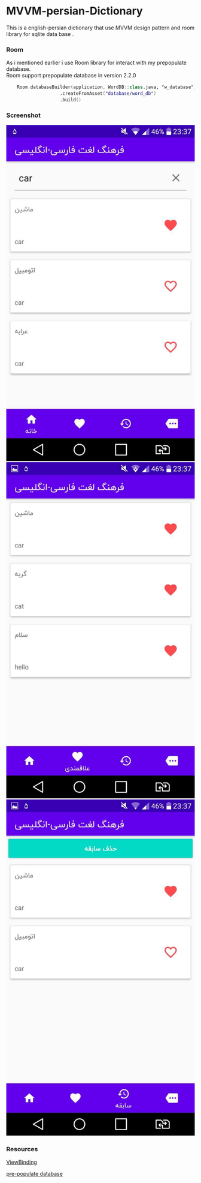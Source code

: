 # MVVM-persian-Dictionary
This is a english-persian dictionary that use MVVM design pattern and room library for sqlite data base .  
### Room
As i mentioned earlier i use Room library for interact with my prepopulate database.
</br> Room support prepopulate database in version 2.2.0
```kotlin
    Room.databaseBuilder(application, WordDB::class.java, "w_database")
                    .createFromAsset("database/word_db")
                    .build()
```
### Screenshot

![img_1](/pic/pic_1.jpg)
![img_2](/pic/pic_2.jpg)
![img_3](/pic/pic_3.jpg)

### Resources
[ViewBinding](https://developer.android.com/topic/libraries/view-binding)

[pre-populate database](https://developer.android.com/jetpack/androidx/releases/room)
